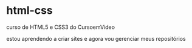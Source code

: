 # html-css
 curso de HTML5 e CSS3 do CursoemVideo

 estou aprendendo a criar sites e agora vou gerenciar meus repositórios 
